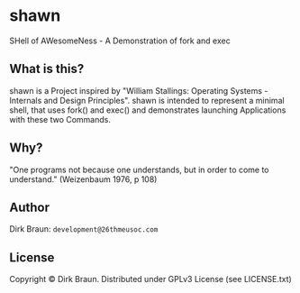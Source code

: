 shawn
=====

SHell of AWesomeNess - A Demonstration of fork and exec

What is this?
------

shawn is a Project inspired by "William Stallings: Operating Systems - Internals and Design Principles". shawn is intended to represent a minimal shell, that uses fork() and exec() and demonstrates launching Applications with these two Commands.

Why?
------

"One programs not because one understands, but in order to come to understand." (Weizenbaum 1976, p 108)

Author
------

Dirk Braun: `development@26thmeusoc.com`

License
-------

Copyright © Dirk Braun. Distributed under GPLv3 License (see LICENSE.txt)